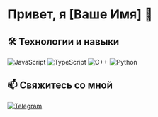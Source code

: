 # Привет, я [Ваше Имя] 👋

## 🛠️ Технологии и навыки

![JavaScript](https://img.shields.io/badge/-JavaScript-333333?style=flat&logo=javascript)
![TypeScript](https://img.shields.io/badge/-TypeScript-007ACC?style=flat&logo=typescript)
![C++](https://img.shields.io/badge/-C++-00599C?style=flat&logo=c%2B%2B)
![Python](https://img.shields.io/badge/-Python-3776AB?style=flat&logo=python)

## 📫 Свяжитесь со мной

[![Telegram](https://img.shields.io/badge/-Telegram-2CA5E0?style=flat&logo=telegram)](https://t.me/desmoircrime)
